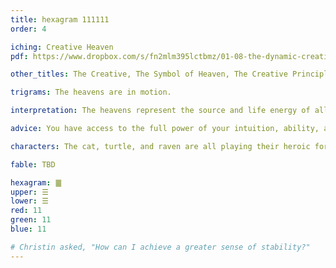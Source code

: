 ```yaml
---
title: hexagram 111111
order: 4

iching: Creative Heaven
pdf: https://www.dropbox.com/s/fn2mlm395lctbmz/01-08-the-dynamic-creative.pdf?dl=0

other_titles: The Creative, The Symbol of Heaven, The Creative Principle, Force, The Key, Creativity, The Originating, Creative Power, Primal Power, Yang, The Life Force, Kundalini

trigrams: The heavens are in motion.

interpretation: The heavens represent the source and life energy of all things. Clouds form and rain pours down giving life to everything in nature. 

advice: You have access to the full power of your intuition, ability, and wisdom to create (and/or destroy) what you feel is necessary. The timing is right to do this now. 

characters: The cat, turtle, and raven are all playing their heroic forms, and merge to form a chimera.

fable: TBD

hexagram: ䷀
upper: ☰
lower: ☰
red: 11
green: 11
blue: 11

# Christin asked, "How can I achieve a greater sense of stability?"
---
```


